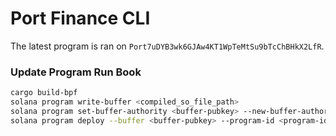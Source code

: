 
# Port Finance CLI

The latest program is ran on `Port7uDYB3wk6GJAw4KT1WpTeMtSu9bTcChBHkX2LfR`.


### Update Program Run Book
```bash
cargo build-bpf
solana program write-buffer <compiled_so_file_path>
solana program set-buffer-authority <buffer-pubkey> --new-buffer-authority <program_upgrade_authority>
solana program deploy --buffer <buffer-pubkey> --program-id <program-id-json> --keypair usb://ledger
```